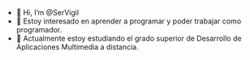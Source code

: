 - 👋 Hi, I’m @SerVigil
- 👀 Estoy interesado en aprender a programar y poder trabajar como programador.
- 🌱 Actualmente estoy estudiando el grado superior de Desarrollo de Aplicaciones Multimedia a distancia.


<!---
SerVigil/SerVigil is a ✨ special ✨ repository because its `README.md` (this file) appears on your GitHub profile.
You can click the Preview link to take a look at your changes.
--->

